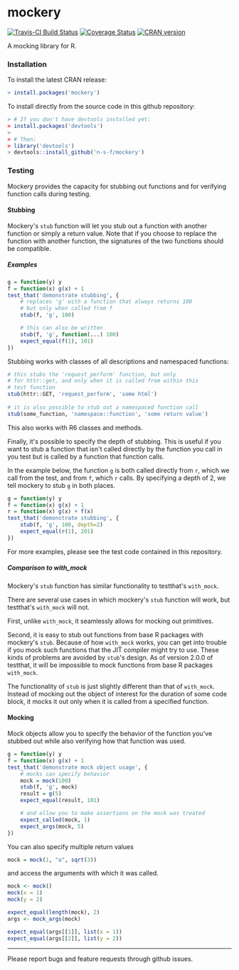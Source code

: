 # mockery
[![Travis-CI Build Status](https://travis-ci.org/n-s-f/mockery.svg?branch=master)](https://travis-ci.org/n-s-f/mockery)
[![Coverage Status](https://img.shields.io/codecov/c/github/n-s-f/mockery/master.svg)](https://codecov.io/github/n-s-f/mockery?branch=master)
[![CRAN version](http://www.r-pkg.org/badges/version/mockery)](https://cran.r-project.org/package=mockery)

A mocking library for R.

### Installation

To install the latest CRAN release:

```.R
> install.packages('mockery')
```

To install directly from the source code in this github repository:

```.R
> # If you don't have devtools installed yet:
> install.packages('devtools')
>
> # Then:
> library('devtools')
> devtools::install_github('n-s-f/mockery')
```

### Testing

Mockery provides the capacity for stubbing out functions and for verifying
function calls during testing.

#### Stubbing

Mockery's `stub` function will let you stub out a function with another
function or simply a return value.  Note that if you choose to replace the
function with another function, the signatures of the two functions should be
compatible.

##### Examples

```.R
g = function(y) y
f = function(x) g(x) + 1
test_that('demonstrate stubbing', {
    # replaces 'g' with a function that always returns 100
    # but only when called from f
    stub(f, 'g', 100)

    # this can also be written
    stub(f, 'g', function(...) 100)
    expect_equal(f(1), 101)
})
```

Stubbing works with classes of all descriptions and namespaced functions:

```.R
# this stubs the 'request_perform' function, but only
# for httr::get, and only when it is called from within this
# test function
stub(httr::GET, 'request_perform', 'some html')
        
# it is also possible to stub out a namespaced function call
stub(some_function, 'namespace::function', 'some return value')
```

This also works with R6 classes and methods.

Finally, it's possible to specify the depth of stubbing. This is useful if you
want to stub a function that isn't called directly by the function you call in
you test but is called by a function that function calls. 

In the example below, the function `g` is both called directly from `r`, which
we call from the test, and from `f`, which `r` calls. By specifying a depth of
2, we tell mockery to stub `g` in both places.

```.R
g = function(y) y
f = function(x) g(x) + 1
r = function(x) g(x) + f(x)
test_that('demonstrate stubbing', {
    stub(f, 'g', 100, depth=2)
    expect_equal(r(1), 201)
})
```

For more examples, please see the test code contained in this repository.

##### Comparison to with_mock

Mockery's `stub` function has similar functionality to testthat's `with_mock`.

There are several use cases in which mockery's `stub` function will work, but
testthat's `with_mock` will not.

First, unlike `with_mock`, it seamlessly allows for mocking out primitives.

Second, it is easy to stub out functions from base R packages with mockery's `stub`.
Because of how `with_mock` works, you can get into trouble if you mock such functions 
that the JIT compiler might try to use. These kinds of problems are avoided by `stub`'s
design. As of version 2.0.0 of testthat, it will be impossible to mock functions from
base R packages `with_mock`.

The functionality of `stub` is just slightly different than that of `with_mock`. Instead
of mocking out the object of interest for the duration of some code block, it mocks it
out only when it is called from a specified function.

#### Mocking

Mock objects allow you to specify the behavior of the function you've stubbed
out while also verifying how that function was used. 

```.R
g = function(y) y
f = function(x) g(x) + 1
test_that('demonstrate mock object usage', {
    # mocks can specify behavior
    mock = mock(100)
    stub(f, 'g', mock)
    result = g(5)
    expect_equal(result, 101)

    # and allow you to make assertions on the mock was treated
    expect_called(mock, 1)
    expect_args(mock, 5)
})
```

You can also specify multiple return values

```.R 
mock = mock(1, "a", sqrt(3))
```

and access the arguments with which it was called.

```.R
mock <- mock()
mock(x = 1)
mock(y = 2)

expect_equal(length(mock), 2)
args <- mock_args(mock)

expect_equal(args[[1]], list(x = 1))
expect_equal(args[[2]], list(y = 2))
```

---

Please report bugs and feature requests through github issues.
